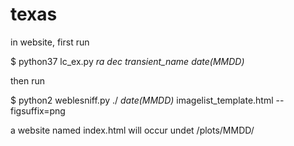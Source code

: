 # texas

in website, first run

$ python37 lc_ex.py *ra* *dec* *transient_name* *date(MMDD)* 

then run 

$ python2 weblesniff.py ./ *date(MMDD)* imagelist_template.html --figsuffix=png

a website named index.html will occur undet /plots/MMDD/




